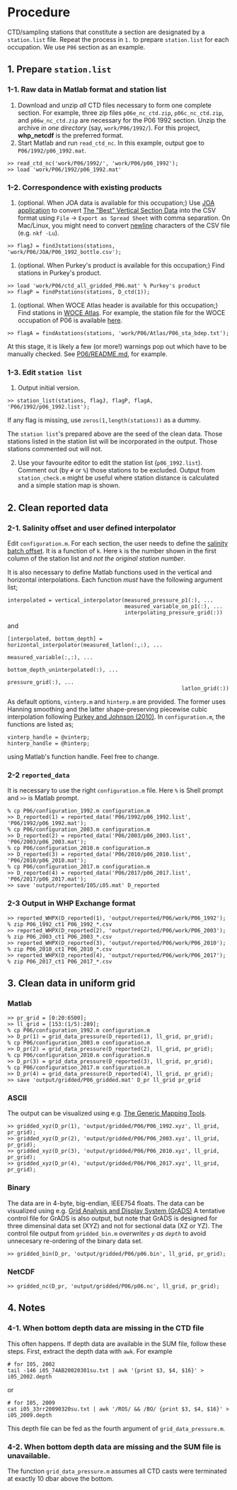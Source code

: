 # Procedure
CTD/sampling stations that constitute a section are designated by a `station.list` file. Repeat the process in `1.` to prepare `station.list` for each occupation.
We use `P06` section as an example.

## 1. Prepare `station.list`



### 1-1. Raw data in Matlab format and station list

1. Download and unzip *all* CTD files necessary to form one complete section. For example, three zip files `p06e_nc_ctd.zip`, `p06c_nc_ctd.zip`, and `p06w_nc_ctd.zip` are necessary for the P06 1992 section. Unzip the archive *in one directory* (say, `work/P06/1992/`). For this project, **whp_netcdf** is the preferred format.
1. Start Matlab and run `read_ctd_nc`. In this example, output goe to `P06/1992/p06_1992.mat`.
~~~
>> read_ctd_nc('work/P06/1992/', 'work/P06/p06_1992');
>> load 'work/P06/1992/p06_1992.mat'
~~~

### 1-2. Correspondence with existing products
1. (optional. When JOA data is available for this occupation;) Use [JOA application](http://joa.ucsd.edu/joa) to convert  [The "Best" Vertical Section Data](http://joa.ucsd.edu/data/best.html) into the CSV format using `File` → `Export as Spread Sheet` with comma separation. On Mac/Linux, you might need to convert [newline](https://en.wikipedia.org/wiki/Newline) characters of the CSV file (e.g. `nkf -Lu`).
~~~
>> flagJ = findJstations(stations, 'work/P06/JOA/P06_1992_bottle.csv');
~~~
1. (optional. When Purkey's product is available for this occupation;) Find stations in Purkey's product.
~~~
>> load 'work/P06/ctd_all_gridded_P06.mat' % Purkey's product
>> flagP = findPstations(stations, D_ctd(1));
~~~
1. (optional. When WOCE Atlas header is available for this occupation;) Find stations in [WOCE Atlas](http://woceatlas.ucsd.edu). For example, the station file for the WOCE occupation of P06 is available [here](http://whp-atlas.ucsd.edu/pacific/p06/info/bathy.html).
~~~
>> flagA = findAstations(stations, 'work/P06/Atlas/P06_sta_bdep.txt');
~~~
At this stage, it is likely a few (or more!) warnings pop out which have to be manually checked. See [P06/README.md](https://github.com/kkats/WOCE-GO-SHIP-clean-sections/blob/master/P06/README.md), for example.

### 1-3. Edit `station list`

1. Output initial version.
~~~
>> station_list(stations, flagJ, flagP, flagA, 'P06/1992/p06_1992.list');
~~~
If any flag is missing, use `zeros(1,length(stations))` as a dummy.

The `station list`'s prepared above are the seed of the clean data. Those stations listed in the station list will be incorporated in the output. Those stations commented out will not.

2. Use your favourite editor to edit the station list (`p06_1992.list`). Comment out (by `#` or `%`) those stations to be excluded. Output from `station_check.m` might be useful where station distance is calculated and a simple station map is shown.


## 2. Clean reported data
### 2-1. Salinity offset and user defined interpolator
Edit `configuration.m`.
For each section, the user needs to define the [salinity batch offset](https://github.com/kkats/WOCE-GO-SHIP-clean-sections/blob/master/SaltBatchOffset/README.md). It is a function of `k`. Here `k` is the number shown in the first column of the station list and *not the original station number*.

It is also necessary to define Matlab functions used in the vertical and horizontal interpolations. Each function *must* have the following argument list;
~~~
interpolated = vertical_interpolator(measured_pressure_p1(:), ...
                                     measured_variable_on_p1(:), ...
                                     interpolating_pressure_grid(:))
~~~
and
~~~
[interpolated, bottom_depth] = horizontal_interpolator(measured_latlon(:,:), ...
                                                       measured_variable(:,:), ...
                                                       bottom_depth_uninterpolated(:), ...
                                                       pressure_grid(:), ...
                                                       latlon_grid(:))
~~~
As default options, `vinterp.m` and `hinterp.m` are provided. The former uses Hanning smoothing and the latter shape-preserving piecewise cubic interpolation following [Purkey and Johnson (2010)](https://doi.org/10.1175/2010JCLI3682.1). In `configuration.m`, the functions are listed as;
~~~
vinterp_handle = @vinterp;
hinterp_handle = @hinterp;
~~~
using Matlab's function handle. Feel free to change.

### 2-2 `reported_data`
It is necessary to use the right `configuration.m` file. Here `%` is Shell prompt and `>>` is Matlab prompt.
~~~
% cp P06/configuration_1992.m configuration.m
>> D_reported(1) = reported_data('P06/1992/p06_1992.list', 'P06/1992/p06_1992.mat');
% cp P06/configuration_2003.m configuration.m
>> D_reported(2) = reported_data('P06/2003/p06_2003.list', 'P06/2003/p06_2003.mat');
% cp P06/configuration_2010.m configuration.m
>> D_reported(3) = reported_data('P06/2010/p06_2010.list', 'P06/2010/p06_2010.mat');
% cp P06/configuration_2017.m configuration.m
>> D_reported(4) = reported_data('P06/2017/p06_2017.list', 'P06/2017/p06_2017.mat');
>> save 'output/reported/I05/i05.mat' D_reported
~~~

### 2-3 Output in WHP Exchange format
~~~
>> reported_WHPX(D_reported(1), 'output/reported/P06/work/P06_1992');
% zip P06_1992_ct1 P06_1992_*.csv
>> reported_WHPX(D_reported(2), 'output/reported/P06/work/P06_2003');
% zip P06_2003_ct1 P06_2003_*.csv
>> reported_WHPX(D_reported(3), 'output/reported/P06/work/P06_2010');
% zip P06_2010_ct1 P06_2010_*.csv
>> reported_WHPX(D_reported(4), 'output/reported/P06/work/P06_2017');
% zip P06_2017_ct1 P06_2017_*.csv
~~~

## 3. Clean data in uniform grid
### Matlab
~~~
>> pr_grid = [0:20:6500];
>> ll_grid = [153:(1/5):289];
% cp P06/configuration_1992.m configuration.m
>> D_pr(1) = grid_data_pressure(D_reported(1), ll_grid, pr_grid);
% cp P06/configuration_2003.m configuration.m
>> D_pr(2) = grid_data_pressure(D_reported(2), ll_grid, pr_grid);
% cp P06/configuration_2010.m configuration.m
>> D_pr(3) = grid_data_pressure(D_reported(3), ll_grid, pr_grid);
% cp P06/configuration_2017.m configuration.m
>> D_pr(4) = grid_data_pressure(D_reported(4), ll_grid, pr_grid);
>> save 'output/gridded/P06_gridded.mat' D_pr ll_grid pr_grid
~~~
### ASCII
The output can be visualized using e.g.
[The Generic Mapping Tools](http://gmt.soest.hawaii.edu/home).
~~~
>> gridded_xyz(D_pr(1), 'output/gridded/P06/P06_1992.xyz', ll_grid, pr_grid);
>> gridded_xyz(D_pr(2), 'output/gridded/P06/P06_2003.xyz', ll_grid, pr_grid);
>> gridded_xyz(D_pr(3), 'output/gridded/P06/P06_2010.xyz', ll_grid, pr_grid);
>> gridded_xyz(D_pr(4), 'output/gridded/P06/P06_2017.xyz', ll_grid, pr_grid);
~~~

### Binary
The data are in 4-byte, big-endian, IEEE754 floats.
The data can be visualized using e.g.
[Grid Analysis and Display System (GrADS)](http://cola.gmu.edu/grads/)
A tentative control file for GrADS is also output, but note
that GrADS is designed for three dimensinal data set (XYZ) and not for
sectional data (XZ or YZ). The control file output from `gridded_bin.m` *overwrites
`y` as `depth`* to avoid unnecesary re-ordering of the binary data set.
~~~
>> gridded_bin(D_pr, 'output/gridded/P06/p06.bin', ll_grid, pr_grid);
~~~

### NetCDF
~~~
>> gridded_nc(D_pr, 'output/gridded/P06/p06.nc', ll_grid, pr_grid);
~~~


## 4. Notes
### 4-1. When bottom depth data are missing in the CTD file
This often happens. If depth data are available in the SUM file, follow these steps.
First, extract the depth data with `awk`.
For example
~~~
# for I05, 2002
tail -146 i05_74AB20020301su.txt | awk '{print $3, $4, $16}' > i05_2002.depth
~~~
or
~~~
# for I05, 2009
cat i05_33rr20090320su.txt | awk '/ROS/ && /BO/ {print $3, $4, $16}' > i05_2009.depth
~~~
This depth file can be fed as the fourth argument of `grid_data_pressure.m`.


### 4-2. When bottom depth data are missing and the SUM file is unavailable.
The function `grid_data_pressure.m` assumes all CTD casts were terminated at exactly 10 dbar above the bottom.
